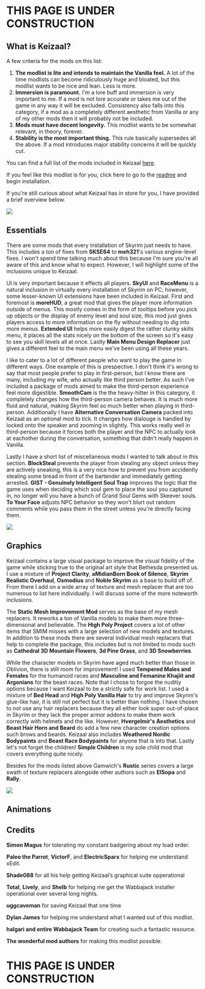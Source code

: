 # THIS PAGE IS UNDER CONSTRUCTION

## What is Keizaal?

A few criteria for the mods on this list:

1. **The modlist is lite and intends to maintain the Vanilla feel.** A lot of the time modlists can become ridiculously huge and bloated, but this modlist wants to be nice and lean. Less is more.
2. **Immersion is paramount.** I'm a lore buff and immersion is very important to me. If a mod is not lore accurate or takes me out of the game in any way it will be excluded. Consistency also falls into this category, if a mod as a completely different aesthetic from Vanilla or any of my other mods then it will probably not be included.  
3. **Mods must have decent longevity.** This modlist wants to be somewhat relevant, in theory, forever.  
4. **Stability is the most important thing.** This rule basically supersedes all the above. If a mod introduces major stability concerns it will be quickly cut.

You can find a full list of the mods included in Keizaal [here](https://modwat.ch/u/Keizaal/).

If you feel like this modlist is for you, click here to go to the [readme](https://docs.google.com/document/d/1DnVSjHktriJga9eRmonNzls3hIO0OocoIqYSg_qLqMo/edit?usp=sharing) and begin installation.

If you're still curious about what Keizaal has in store for you, I have provided a brief overview below.

![](https://cdn.discordapp.com/attachments/678482069009072138/698917161841852467/ScreenShot13.png)

## Essentials

There are some mods that every installation of Skyrim just needs to have. This includes a ton of fixes from **SKSE64** to **meh321**'s various engine-level fixes. I won't spend time talking much about this because I'm sure you're all aware of this and know what to expect. However, I will highlight some of the inclusions unique to Keizaal.

UI is very important because it effects all players. **SkyUI** and **RaceMenu** is a natural inclusion in virtually every installation of Skyrim on PC; however, some lesser-known UI extensions have been included in Keizaal. First and foremost is **moreHUD**, a great mod that gives the player more information outside of menus. This mostly comes in the form of tooltips before you pick up objects or the display of enemy level and soul size, this mod just gives players access to more information on the fly without needing to dig into more menus. **Extended UI** helps more easily digest the rather clunky skills menu, it places all the stats nicely on the bottom of the screen so it's easy to see you skill levels all at once. Lastly **Main Menu Design Replacer** just gives a different feel to the main menu we've been using all these years.

I like to cater to a lot of different people who want to play the game in different ways. One example of this is prespective. I don't think it's wrong to say that most people prefer to play in first-person, but I know there are many, including my wife, who actually like third person better. As such I've included a package of mods aimed to make the third-person experience feel more digestible. **SmoothCam** is the the heavy-hitter in this category, it completely changes how the third-person camera behaves. It is much more fluid and natural, making Skyrim feel so much better when playing in third-person. Additionally I have **Alternative Conversation Camera** packed into Keizaal as an optional mod to tick. It changes how dialouge is handled by locked onto the speaker and zooming in slightly. This works really well in third-person because it forces both the player and the NPC to actually look at eachother during the conversation, something that didn't really happen in Vanilla.

Lastly I have a short list of miscellaneous mods I wanted to talk about in this section. **BlockSteal** prevents the player from stealing any object unless they are actively sneaking, this is a very nice how to prevent you from accidently stealing some bread in front of the bartender and immediately getting arrested. **GIST - Genuinely Intelligent Soul Trap** improves the logic that the game uses when deciding which soul gem to place the soul you captured in, no longer will you have a bunch of Grand Soul Gems with Skeever souls. **To Your Face** adjusts NPC behavior so they won't blurt out random comments while you pass them in the street unless you're directly facing them.

![](https://cdn.discordapp.com/attachments/678482069009072138/686372968112062505/ScreenShot62.png)

## Graphics

Keizaal contains a large visual package to improve the visual fidelity of the game while sticking true to the original art style that Bethesda presented us. I use a mixture of **Project Clarity**, **aMidianBorn Book of Silence**, **Skyrim Realistic Overhaul**, **Osmodius** and **Noble Skyrim** as a base to build off of. From there I add on a wide array of texture and mesh replacer that are too numerous to list here individually. I will discuss some of the more noteworth inclusions.

The **Static Mesh Improvement Mod** serves as the base of my mesh replacers. It reworks a ton of Vanilla models to make them more three-dimensonal and believable. The **High Poly Project** covers a lot of other items that SMIM misses with a large selection of new models and textures. In addition to these mods there are several individual mesh replacers that help to complete the package, this includes but is not limited to mods such as **Cathedral 3D Mountain Flowers**, **3d Pine Grass**, and **3D Snowberries**.

While the character models in Skyrim have aged much better than those in Oblivion, there is still room for improvement! I used **Tempered Males and Females** for the humanoid races and **Masculine and Femanine Khajiit and Argonians** for the beast races. Note that I chose to forgoe the nuditiy options because I want Keizaal to be a strictly safe for work list. I used a mixture of **Bed Head** and **High Poly Vanilla Hair** to try and improve Skyrim's glue-like hair, it is still not perfect but it is better than nothing. I have chosen to not use any hair replacers because they all either look super out-of-place in Skyrim or they lack the proper armor addons to make them work correctly with helmets and the like. However, **Hvergelmir's Aesthetics** and **Beast Hair Horn and Beard** do add a few new character creation options such brows and beards. Keizaal also includes **Weathered Nordic Bodypaints** and **Beast Race Bodypaints** for anyone that is into that. Lastly let's not forget the children! **Simple Children** is my sole child mod that covers everything quite nicely.

Besides for the mods listed above Gamwich's **Rustic** series covers a large swath of texture replacers alongside other authors such as **ElSopa** and **Rally**. 

![](https://cdn.discordapp.com/attachments/678482069009072138/693541211688140900/ScreenShot6.png)

## Animations



## Credits

**Simon Magus** for tolerating my constant badgering about my load order.

**Paleo the Parrot**, **VictorF**, and **ElectricSparx** for helping me understand xEdit.

**Shade088** for all his help getting Keizaal’s graphical suite opperational

**Total**,  **Lively**, and **Shelb** for helping me get the Wabbajack installer operational over several long nights.

**uggcaveman** for saving Keizaal that one time

**Dylan James** for helping me understand what I wanted out of this modlist.

**halgari and entire Wabbajack Team** for creating such a fantastic resource.

**The wonderful mod authors** for making this modlist possible.

# THIS PAGE IS UNDER CONSTRUCTION
